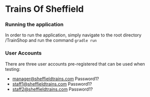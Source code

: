 # Trains Of Sheffield

### Running the application

In order to run the application, simply navigate to the root directory /TrainShop and run the command ```gradle run```

### User Accounts

There are three user accounts pre-registered that can be used when testing:
- manager@sheffieldtrains.com Password1?
- staff1@sheffieldtrains.com Password1?
- staff2@sheffieldtrains.com Password1?